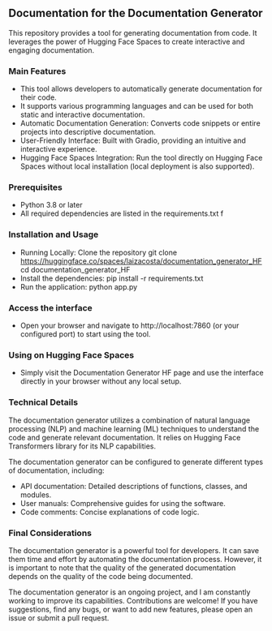 ## Documentation for the Documentation Generator

This repository provides a tool for generating documentation from code. It leverages the power of Hugging Face Spaces to create interactive and engaging documentation.

### Main Features

- This tool allows developers to automatically generate documentation for their code.
- It supports various programming languages and can be used for both static and interactive documentation.
- Automatic Documentation Generation: Converts code snippets or entire projects into descriptive documentation.
- User-Friendly Interface: Built with Gradio, providing an intuitive and interactive experience.
- Hugging Face Spaces Integration: Run the tool directly on Hugging Face Spaces without local installation (local deployment is also supported).

### Prerequisites
- Python 3.8 or later
- All required dependencies are listed in the requirements.txt f

### Installation and Usage
- Running Locally: Clone the repository git clone https://huggingface.co/spaces/laizacosta/documentation_generator_HF
cd documentation_generator_HF
- Install the dependencies: pip install -r requirements.txt
- Run the application: python app.py

### Access the interface
- Open your browser and navigate to http://localhost:7860 (or your configured port) to start using the tool.

### Using on Hugging Face Spaces
- Simply visit the Documentation Generator HF page and use the interface directly in your browser without any local setup.

### Technical Details

The documentation generator utilizes a combination of natural language processing (NLP) and machine learning (ML) techniques to understand the code and generate relevant documentation. It relies on Hugging Face Transformers library for its NLP capabilities.

The documentation generator can be configured to generate different types of documentation, including:

- API documentation: Detailed descriptions of functions, classes, and modules.
- User manuals: Comprehensive guides for using the software.
- Code comments: Concise explanations of code logic.

### Final Considerations

The documentation generator is a powerful tool for developers. It can save them time and effort by automating the documentation process. However, it is important to note that the quality of the generated documentation depends on the quality of the code being documented.

The documentation generator is an ongoing project, and I am constantly working to improve its capabilities. Contributions are welcome! If you have suggestions, find any bugs, or want to add new features, please open an issue or submit a pull request.
